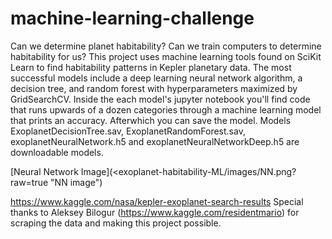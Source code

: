 # machine-learning-challenge
Can we determine planet habitability? Can we train computers to determine habitability for us? This project uses machine learning tools found on SciKit Learn to find habitability patterns in Kepler planetary data. The most successful models include a deep learning neural network algorithm, a decision tree, and random forest with hyperparameters maximized by GridSearchCV. Inside the each model's jupyter notebook you'll find code that runs upwards of a dozen categories through a machine learning model that prints an accuracy. Afterwhich you can save the model. Models ExoplanetDecisionTree.sav, ExoplanetRandomForest.sav, exoplanetNeuralNetwork.h5 and exoplanetNeuralNetworkDeep.h5 are downloadable models.

[Neural Network Image](<exoplanet-habitability-ML/images/NN.png?raw=true "NN image")

https://www.kaggle.com/nasa/kepler-exoplanet-search-results
Special thanks to Aleksey Bilogur (https://www.kaggle.com/residentmario) for scraping the data and making this project possible. 
